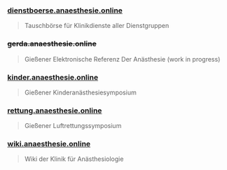 ### [dienstboerse.anaesthesie.online](https://dienstboerse.anaesthesie.online)

> Tauschbörse für Klinikdienste aller Dienstgruppen

### ~~gerda.anaesthesie.online~~

> Gießener Elektronische Referenz Der Anästhesie (work in progress)

### [kinder.anaesthesie.online](https://kinder.anaesthesie.online)

> Gießener Kinderanästhesiesymposium

### [rettung.anaesthesie.online](https://rettung.anaesthesie.online)

> Gießener Luftrettungssymposium

### [wiki.anaesthesie.online](https://ana-ukgi.de/)

> Wiki der Klinik für Anästhesiologie
